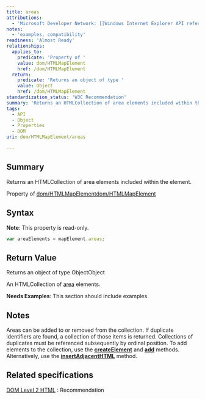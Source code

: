 ```yaml
---
title: areas
attributions:
  - 'Microsoft Developer Network: [[Windows Internet Explorer API reference](http://msdn.microsoft.com/en-us/library/ie/hh828809%28v=vs.85%29.aspx) Article]'
notes:
  - 'examples, compatibility'
readiness: 'Almost Ready'
relationships:
  applies_to:
    predicate: 'Property of '
    value: dom/HTMLMapElement
    href: /dom/HTMLMapElement
  return:
    predicate: 'Returns an object of type '
    value: Object
    href: /dom/HTMLMapElement
standardization_status: 'W3C Recommendation'
summary: 'Returns an HTMLCollection of area elements included within the element.'
tags:
  - API
  - Object
  - Properties
  - DOM
uri: dom/HTMLMapElement/areas

---
```

## <span>Summary</span>

Returns an HTMLCollection of area elements included within the element.

Property of [dom/HTMLMapElement](/dom/HTMLMapElement)[dom/HTMLMapElement](/dom/HTMLMapElement)

## <span>Syntax</span>

**Note**: This property is read-only.

``` js
var areaElements = mapElement.areas;
```

## <span>Return Value</span>

Returns an object of type ObjectObject

An HTMLCollection of [area](/dom/HTMLAreaElement) elements.

**Needs Examples**: This section should include examples.

## <span>Notes</span>

Areas can be added to or removed from the collection. If duplicate identifiers are found, a collection of those items is returned. Collections of duplicates must be referenced subsequently by ordinal position. To add elements to the collection, use the [**createElement**](/dom/Document/createElement) and [**add**](/dom/HTMLSelectElement/add) methods. Alternatively, use the [**insertAdjacentHTML**](/dom/Element/insertAdjacentHTML) method.

## <span>Related specifications</span>

[DOM Level 2 HTML](http://www.w3.org/TR/DOM-Level-2-HTML/)
:   Recommendation
